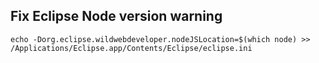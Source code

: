 ## Fix Eclipse Node version warning

```console
echo -Dorg.eclipse.wildwebdeveloper.nodeJSLocation=$(which node) >> /Applications/Eclipse.app/Contents/Eclipse/eclipse.ini
```
